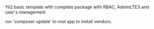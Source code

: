 Yii2 basic template with complete package with RBAC, AdminLTE3 and user's management.

run 'composer update' to root app to install vendors.